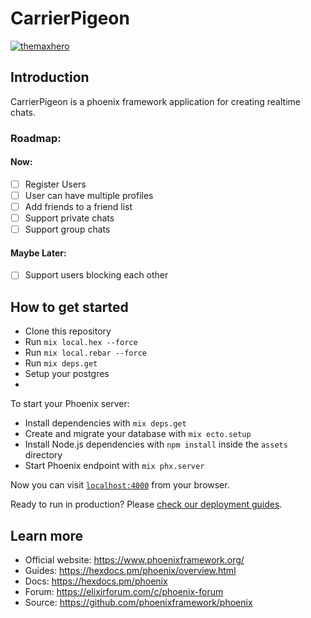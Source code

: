 # CarrierPigeon
[![themaxhero](https://circleci.com/gh/themaxhero/CarrierPigeon.svg?style=svg)](https://circleci.com/gh/themaxhero/CarrierPigeon)

## Introduction
CarrierPigeon is a phoenix framework application for creating realtime chats.

### Roadmap:
 #### Now:
  - [ ] Register Users
  - [ ] User can have multiple profiles
  - [ ] Add friends to a friend list
  - [ ] Support private chats
  - [ ] Support group chats
  
 #### Maybe Later:
 - [ ] Support users blocking each other

## How to get started
  - Clone this repository
  - Run `mix local.hex --force`
  - Run `mix local.rebar --force`
  - Run `mix deps.get`
  - Setup your postgres
  - 

To start your Phoenix server:

  * Install dependencies with `mix deps.get`
  * Create and migrate your database with `mix ecto.setup`
  * Install Node.js dependencies with `npm install` inside the `assets` directory
  * Start Phoenix endpoint with `mix phx.server`

Now you can visit [`localhost:4000`](http://localhost:4000) from your browser.

Ready to run in production? Please [check our deployment guides](https://hexdocs.pm/phoenix/deployment.html).

## Learn more

  * Official website: https://www.phoenixframework.org/
  * Guides: https://hexdocs.pm/phoenix/overview.html
  * Docs: https://hexdocs.pm/phoenix
  * Forum: https://elixirforum.com/c/phoenix-forum
  * Source: https://github.com/phoenixframework/phoenix
